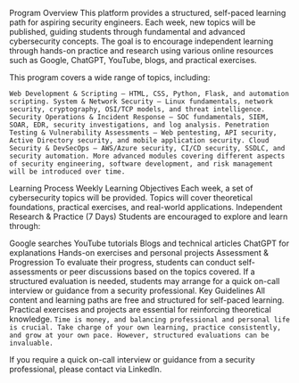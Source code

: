 Program Overview
This platform provides a structured, self-paced learning path for aspiring security engineers. Each week, new topics will be published, guiding students through fundamental and advanced cybersecurity concepts. The goal is to encourage independent learning through hands-on practice and research using various online resources such as Google, ChatGPT, YouTube, blogs, and practical exercises.

This program covers a wide range of topics, including:

``
Web Development & Scripting – HTML, CSS, Python, Flask, and automation scripting.
System & Network Security – Linux fundamentals, network security, cryptography, OSI/TCP models, and threat intelligence.
Security Operations & Incident Response – SOC fundamentals, SIEM, SOAR, EDR, security investigations, and log analysis.
Penetration Testing & Vulnerability Assessments – Web pentesting, API security, Active Directory security, and mobile application security.
Cloud Security & DevSecOps – AWS/Azure security, CI/CD security, SSDLC, and security automation.
More advanced modules covering different aspects of security engineering, software development, and risk management will be introduced over time.
``

Learning Process
Weekly Learning Objectives
Each week, a set of cybersecurity topics will be provided.
Topics will cover theoretical foundations, practical exercises, and real-world applications.
Independent Research & Practice (7 Days)
Students are encouraged to explore and learn through:

Google searches
YouTube tutorials
Blogs and technical articles
ChatGPT for explanations
Hands-on exercises and personal projects
Assessment & Progression
To evaluate their progress, students can conduct self-assessments or peer discussions based on the topics covered.
If a structured evaluation is needed, students may arrange for a quick on-call interview or guidance from a security professional.
Key Guidelines
All content and learning paths are free and structured for self-paced learning.
Practical exercises and projects are essential for reinforcing theoretical knowledge.
``Time is money, and balancing professional and personal life is crucial. Take charge of your own learning, practice consistently, and grow at your own pace. However, structured evaluations can be invaluable.``

If you require a quick on-call interview or guidance from a security professional, please contact via LinkedIn.